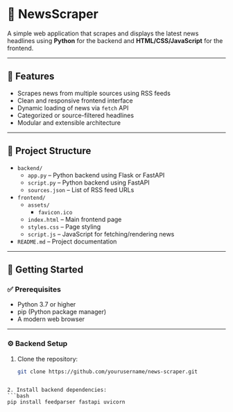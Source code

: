 # 📰 NewsScraper

A simple web application that scrapes and displays the latest news headlines using **Python** for the backend and **HTML/CSS/JavaScript** for the frontend.

---

## 📌 Features

- Scrapes news from multiple sources using RSS feeds
- Clean and responsive frontend interface
- Dynamic loading of news via `fetch` API
- Categorized or source-filtered headlines
- Modular and extensible architecture

---

## 📁 Project Structure

- `backend/`
  - `app.py` – Python backend using Flask or FastAPI
  - `script.py` – Python backend using FastAPI
  - `sources.json` – List of RSS feed URLs
- `frontend/`
  - `assets/`
    - `favicon.ico`
  - `index.html` – Main frontend page
  - `styles.css` – Page styling
  - `script.js` – JavaScript for fetching/rendering news
- `README.md` – Project documentation

---

## 🚀 Getting Started

### ✅ Prerequisites

- Python 3.7 or higher
- pip (Python package manager)
- A modern web browser

---

### ⚙️ Backend Setup

1. Clone the repository:
   ```bash
   git clone https://github.com/yourusername/news-scraper.git
  ```

2. Install backend dependencies:
  ```bash
  pip install feedparser fastapi uvicorn
  ```
